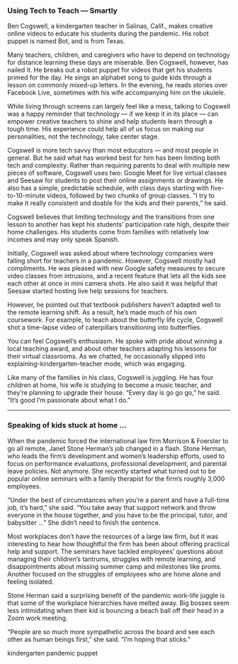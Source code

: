 ### Using Tech to Teach — Smartly

Ben Cogswell, a kindergarten teacher in Salinas, Calif., makes creative online videos to educate his students during the pandemic. His robot puppet is named Bot, and is from Texas.

Many teachers, children, and caregivers who have to depend on technology for distance learning these days are miserable. Ben Cogswell, however, has nailed it. He breaks out a robot puppet for videos that get his students primed for the day. He sings an alphabet song to guide kids through a lesson on commonly mixed-up letters. In the evening, he reads stories over Facebook Live, sometimes with his wife accompanying him on the ukulele.

While living through screens can largely feel like a mess, talking to Cogswell was a happy reminder that technology — if we keep it in its place — can empower creative teachers to shine and help students learn through a tough time. His experience could help all of us focus on making our personalities, not the technology, take center stage.

Cogswell is more tech savvy than most educators — and most people in general. But he said what has worked best for him has been limiting both tech and complexity. Rather than requiring parents to deal with multiple new pieces of software, Cogswell uses two: Google Meet for live virtual classes and Seesaw for students to post their online assignments or drawings. He also has a simple, predictable schedule, with class days starting with five-to-10-minute videos, followed by two chunks of group classes. "I try to make it really consistent and doable for the kids and their parents,” he said.

Cogswell believes that limiting technology and the transitions from one lesson to another has kept his students’ participation rate high, despite their home challenges. His students come from families with relatively low incomes and may only speak Spanish. 

Initially, Cogswell was asked about where technology companies were falling short for teachers in a pandemic. However, Cogswell mostly had compliments. He was pleased with new Google safety measures to secure video classes from intrusions, and a recent feature that lets all the kids see each other at once in mini camera shots. He also said it was helpful that Seesaw started hosting live help sessions for teachers.

However, he pointed out that textbook publishers haven’t adapted well to the remote learning shift. As a result, he’s made much of his own coursework. For example, to teach about the butterfly life cycle, Cogswell shot a time-lapse video of caterpillars transitioning into butterflies.

You can feel Cogswell’s enthusiasm. He spoke with pride about winning a local teaching award, and about other teachers adapting his lessons for their virtual classrooms. As we chatted, he occasionally slipped into explaining-kindergarten-teacher mode, which was engaging.

Like many of the families in his class, Cogswell is juggling. He has four children at home, his wife is studying to become a music teacher, and they’re planning to upgrade their house. “Every day is go go go,” he said. “It’s good I’m passionate about what I do.”

---

### Speaking of kids stuck at home …

When the pandemic forced the international law firm Morrison & Foerster to go all remote, Janet Stone Herman’s job changed in a flash. Stone Herman, who leads the firm’s development and women’s leadership efforts, used to focus on performance evaluations, professional development, and parental leave policies. Not anymore. She recently started what turned out to be popular online seminars with a family therapist for the firm’s roughly 3,000 employees.

“Under the best of circumstances when you’re a parent and have a full-time job, it’s hard,” she said. “You take away that support network and throw everyone in the house together, and you have to be the principal, tutor, and babysitter …” She didn’t need to finish the sentence.

Most workplaces don’t have the resources of a large law firm, but it was interesting to hear how thoughtful the firm has been about offering practical help and support. The seminars have tackled employees’ questions about managing their children’s tantrums, struggles with remote learning, and disappointments about missing summer camp and milestones like proms. Another focused on the struggles of employees who are home alone and feeling isolated.

Stone Herman said a surprising benefit of the pandemic work-life juggle is that some of the workplace hierarchies have melted away. Big bosses seem less intimidating when their kid is bouncing a beach ball off their head in a Zoom work meeting.

“People are so much more sympathetic across the board and see each other as human beings first,” she said. “I’m hoping that sticks.”

kindergarten
pandemic
puppet
